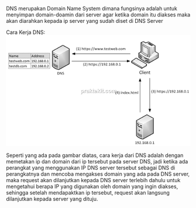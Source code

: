 DNS merupakan Domain Name System dimana fungsinya adalah untuk menyimpan domain-doamin dari server agar ketika domain itu diakses maka akan diarahkan kepada ip server yang sudah diset di DNS Server

Cara Kerja DNS:
![Cara Kerja DNS](folder-images-jawaban/07.png)

Seperti yang ada pada gambar diatas, cara kerja dari DNS adalah dengan memetakan ip dan domain dari ip tersebut pada server DNS, jadi ketika ada perangkat yang menggunakan IP DNS server tersebut sebagai DNS di perangkatnya dan mencoba mengakses domain yang ada pada DNS server, maka request akan dilanjutkan kepada DNS server terlebih dahulu untuk mengetahui berapa IP yang digunakan oleh domain yang ingin diakses, sehingga setelah mendapaktkan ip tersebut, request akan langsung dilanjutkan kepada server yang dituju.
